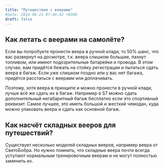 ```yaml
---
title: "Путешествия с веерами"
#date: 2016-06-21 07:46:42 +0300
draft: false
---
```


## Как летать с веерами на самолёте?

Если вы попробуете пронести веера в ручной клади, то 50% шанс, что вас развернут на досмотре, т.к. веера слишком большие, пахнут топливом, или имеют подозрительные батарейки и провода. В этом случае, вам придётся бежать на стойку регистрации и пытаться сдать веера в багаж. Если уже слишком поздно или у вас нет багажа, придётся расстаться с веерами или доплачивать.

Поэтому, хотя веера в принципе и можно пронести в ручной клади, лучше всё же сдать их в багаж. Например в S7 можно сдать дополнительный негабаритный багаж бесплатно если это спортивный реквизит.
Самое лучшее, это иметь большой и жесткий чемодан, куда можно упаковать веера и сдать как основной багаж.


## Как насчёт складных вееров для путешествий?

Существует несколько моделей складных вееров, например веера от СветоБобра. Но нужно помнить, что складные веера почти всегда уступают нормальным тренировочным веерам и не могут полностью заменить их.

